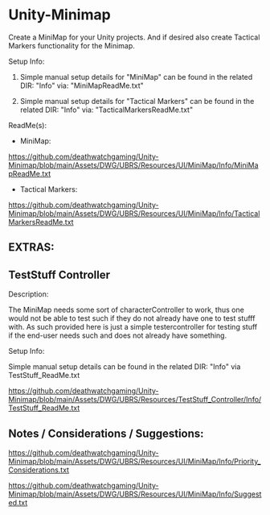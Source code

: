 # Unity-Minimap

 Create a MiniMap for your Unity projects. And if desired also create Tactical Markers functionality for the Minimap.

Setup Info:

 1) Simple manual setup details for "MiniMap" can be found in the related DIR: "Info" via: "MiniMapReadMe.txt"

 2) Simple manual setup details for "Tactical Markers" can be found in the related DIR: "Info" via: "TacticalMarkersReadMe.txt"

 ReadMe(s):

 * MiniMap:

 https://github.com/deathwatchgaming/Unity-Minimap/blob/main/Assets/DWG/UBRS/Resources/UI/MiniMap/Info/MiniMapReadMe.txt

 * Tactical Markers:

 https://github.com/deathwatchgaming/Unity-Minimap/blob/main/Assets/DWG/UBRS/Resources/UI/MiniMap/Info/TacticalMarkersReadMe.txt


 EXTRAS:
---------


 TestStuff Controller
-------------------------

Description:

 The MiniMap needs some sort of characterController to work, thus one would not be able to test such 
 if they do not already have one to test stufff with. As such provided here is just a simple 
 testercontroller for testing stuff if the end-user needs such and does not already have something.

Setup Info:

 Simple manual setup details can be found in the related DIR: "Info" via TestStuff_ReadMe.txt

 https://github.com/deathwatchgaming/Unity-Minimap/blob/main/Assets/DWG/UBRS/Resources/TestStuff_Controller/Info/TestStuff_ReadMe.txt

 
 Notes / Considerations / Suggestions:
---------------------------------------

 https://github.com/deathwatchgaming/Unity-Minimap/blob/main/Assets/DWG/UBRS/Resources/UI/MiniMap/Info/Priority_Considerations.txt

 https://github.com/deathwatchgaming/Unity-Minimap/blob/main/Assets/DWG/UBRS/Resources/UI/MiniMap/Info/Suggested.txt 
